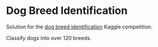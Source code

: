 # Dog Breed Identification
Solution for the [dog breed identification](https://www.kaggle.com/c/dog-breed-identification) Kaggle competition.

Classify dogs into over 120 breeds.
